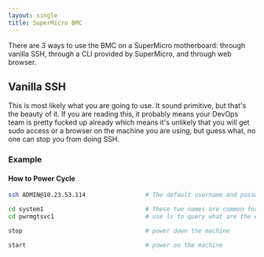 ```yaml
---
layout: single
title: SuperMicro BMC
---
```


There are 3 ways to use the BMC on a SuperMicro motherboard: through vanilla SSH, through a CLI provided by SuperMicro, and through web browser.

## Vanilla SSH

This is most likely what you are going to use. It sound primitive, but that's the beauty of it. If you are reading this, it probably means your DevOps team is pretty fucked up already which means it's unlikely that you will get sudo access or a browser on the machine you are using, but guess what, no one can stop you from doing SSH.

### Example

#### How to Power Cycle
```bash
ssh ADMIN@10.23.53.114                 # The default username and password for SuperMicro are ADMIN

cd system1                             # These two names are common for SuperMicro, but if unsure,
cd pwrmgtsvc1                          # use ls to query what are the entry names.

stop                                   # power down the machine

start                                  # power on the machine
```
